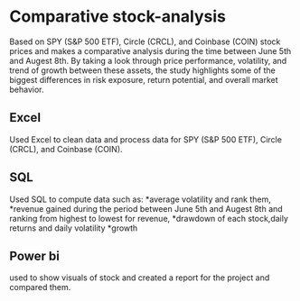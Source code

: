# Comparative stock-analysis
Based on SPY (S&P 500 ETF), Circle (CRCL), and Coinbase (COIN) stock prices and makes a comparative analysis during the time between June 5th and Augest 8th. By taking a look through price performance, volatility, and trend of growth between these assets, the study highlights some of the biggest differences in risk exposure, return potential, and overall market behavior.
## Excel
Used Excel to clean data and process data for SPY (S&P 500 ETF), Circle (CRCL), and Coinbase (COIN).
## SQL
Used SQL to compute data such as:
*average volatility and rank them,
*revenue gained during the period between June 5th and Augest 8th and ranking from highest to lowest for revenue,
*drawdown of each stock,daily returns and daily volatility
*growth
## Power bi
used to show visuals of stock and created a report for the project and compared them.



